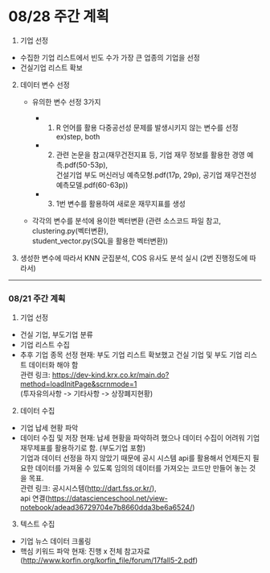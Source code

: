 # 08/28 주간 계획

1. 기업 선정
- 수집한 기업 리스트에서 빈도 수가 가장 큰 업종의 기업을 선정
- 건실기업 리스트 확보

2. 데이터 변수 선정
    - 유의한 변수 선정 3가지
        + 1) R 언어를 활용 다중공선성 문제를 발생시키지 않는 변수를 선정 ex)step, both <br>
        + 2) 관련 논문을 참고(재무건전지표 등, 기업 재무 정보를 활용한 경영 예측.pdf(50-53p), <br>
건설기업 부도 머신러닝 예측모형.pdf(17p, 29p), 공기업 재무건전성 예측모델.pdf(60-63p))
        + 3) 1번 변수를 활용하여 새로운 재무지표를 생성

    - 각각의 변수를 분석에 용이한 벡터변환 (관련 소스코드 파일 참고, clustering.py(벡터변환), <br>
student_vector.py(SQL을 활용한 벡터변환))

3. 생성한 변수에 따라서 KNN 군집분석, COS 유사도 분석 실시 (2번 진행정도에 따라서)

<hr>

### 08/21 주간 계획

1. 기업 선정
 - 건실 기업, 부도기업 분류
 - 기업 리스트 수집
 - 추후 기업 종목 선정
 현재: 부도 기업 리스트 확보했고 건실 기업 및 부도 기업 리스트 데이터화 해야 함 <br>
관련 링크: https://dev-kind.krx.co.kr/main.do?method=loadInitPage&scrnmode=1 <br>
(투자유의사항 -> 기타사항 -> 상장폐지현황)

2. 데이터 수집
 - 기업 납세 현황 파악
 - 데이터 수집 및 저장
 현재: 납세 현황을 파악하려 했으나 데이터 수집이 어려워 기업재무제표를 활용하기로 함. (부도기업 포함) <br>
기업과 데이터 선정을 하지 않았기 때문에 공시 시스템 api를 활용해서 언제든지 필요한 데이터를 가져올 수 있도록 임의의 데이터를 가져오는 코드만 만들어 놓는 것을 목표. <br>
관련 링크: 공시시스템(http://dart.fss.or.kr/), <br>
api 연결(https://datascienceschool.net/view-notebook/adead36729704e7b8660dda3be6a6524/) <br>

3. 텍스트 수집
 - 기업 뉴스 데이터 크롤링
 - 핵심 키워드 파악
 현재: 진행 x
 전체 참고자료(http://www.korfin.org/korfin_file/forum/17fall5-2.pdf)
